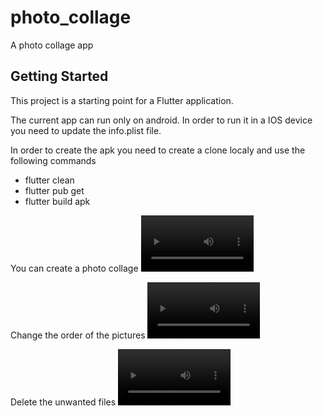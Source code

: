 # photo_collage

A photo collage app

## Getting Started

This project is a starting point for a Flutter application.

The current app can run only on android. In order to run it in a IOS device you need to update the info.plist file.

In order to create the apk you need to create a clone localy and use the following commands
- flutter clean
- flutter pub get
- flutter build apk

You can create a photo collage
<video src='https://user-images.githubusercontent.com/80482997/173474597-3387c43a-a248-48a5-863c-5a29e64c01ce.mov' width=180/>

Change the order of the pictures
<video src='https://user-images.githubusercontent.com/80482997/173474688-49e3f07a-4ff1-4bea-93c9-e637076504ab.mp4' width=180/>

Delete the unwanted files
<video src='https://user-images.githubusercontent.com/80482997/173476974-18d0abbc-e7cc-4514-a3be-1732e8a3ff51.mp4' width=180/>






